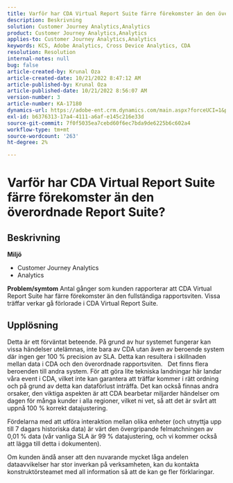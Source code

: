 ```yaml
---
title: Varför har CDA Virtual Report Suite färre förekomster än den överordnade Report Suite?
description: Beskrivning
solution: Customer Journey Analytics,Analytics
product: Customer Journey Analytics,Analytics
applies-to: Customer Journey Analytics,Analytics
keywords: KCS, Adobe Analytics, Cross Device Analytics, CDA
resolution: Resolution
internal-notes: null
bug: false
article-created-by: Krunal Oza
article-created-date: 10/21/2022 8:47:12 AM
article-published-by: Krunal Oza
article-published-date: 10/21/2022 8:56:07 AM
version-number: 3
article-number: KA-17180
dynamics-url: https://adobe-ent.crm.dynamics.com/main.aspx?forceUCI=1&pagetype=entityrecord&etn=knowledgearticle&id=e6ec45f4-1c51-ed11-bba2-0022480867fb
exl-id: b6376313-17a4-4111-a6af-e145c216e33d
source-git-commit: 7f0f5035ea7cebd60f6ec7bda9de6225b6c602a4
workflow-type: tm+mt
source-wordcount: '263'
ht-degree: 2%

---
```


# Varför har CDA Virtual Report Suite färre förekomster än den överordnade Report Suite?

## Beskrivning

<b>Miljö</b>
- Customer Journey Analytics
- Analytics 



<b>Problem/symtom</b>
Antal gånger som kunden rapporterar att CDA Virtual Report Suite har färre förekomster än den fullständiga rapportsviten. Vissa träffar verkar gå förlorade i CDA Virtual Report Suite.


## Upplösning


Detta är ett förväntat beteende. På grund av hur systemet fungerar kan vissa händelser utelämnas, inte bara av CDA utan även av beroende system där ingen ger 100 % precision av SLA. Detta kan resultera i skillnaden mellan data i CDA och den överordnade rapportsviten.
 
Det finns flera beroenden till andra system. För att göra lite tekniska landningar här landar våra event i CDA, vilket inte kan garantera att träffar kommer i rätt ordning och på grund av detta kan dataförlust inträffa. Det kan också finnas andra orsaker, den viktiga aspekten är att CDA bearbetar miljarder händelser om dagen för många kunder i alla regioner, vilket ni vet, så att det är svårt att uppnå 100 % korrekt datajustering.

Fördelarna med att utföra interaktion mellan olika enheter (och utnyttja upp till 7 dagars historiska data) är värt den övergripande felmatchningen av 0,01 % data (vår vanliga SLA är 99 % datajustering, och vi kommer också att lägga till detta i dokumenten).

Om kunden ändå anser att den nuvarande mycket låga andelen dataavvikelser har stor inverkan på verksamheten, kan du kontakta konstruktörsteamet med all information så att de kan ge fler förklaringar.
